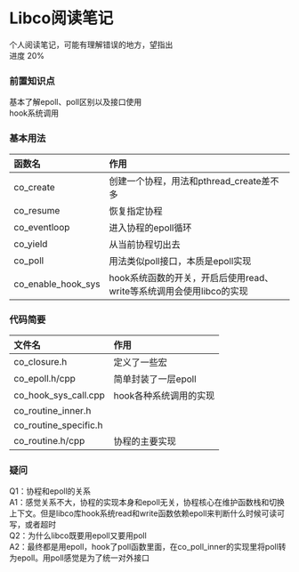 Libco阅读笔记
===========
个人阅读笔记，可能有理解错误的地方，望指出  
进度 20%  

### 前置知识点
基本了解epoll、poll区别以及接口使用  
hook系统调用  


### 基本用法
| 函数名              | 作用|
| :----------------- | :----|
| co_create          | 创建一个协程，用法和pthread_create差不多 |
| co_resume          | 恢复指定协程 |
| co_eventloop       | 进入协程的epoll循环 |
| co_yield           | 从当前协程切出去 |
| co_poll            | 用法类似poll接口，本质是epoll实现 |
| co_enable_hook_sys | hook系统函数的开关，开启后使用read、write等系统调用会使用libco的实现 |


### 代码简要
| 文件名               | 作用|
| :-------------------- | :----|
| co_closure.h          | 定义了一些宏 |
| co_epoll.h/cpp        | 简单封装了一层epoll |
| co_hook_sys_call.cpp  | hook各种系统调用的实现 |
| co_routine_inner.h    |  |
| co_routine_specific.h |  |
| co_routine.h/cpp      | 协程的主要实现 |


### 疑问
Q1：协程和epoll的关系  
A1：感觉关系不大，协程的实现本身和epoll无关，协程核心在维护函数栈和切换上下文。但是libco库hook系统read和write函数依赖epoll来判断什么时候可读可写，或者超时  
Q2：为什么libco既要用epoll又要用poll  
A2：最终都是用epoll，hook了poll函数里面，在co_poll_inner的实现里将poll转为epoll。用poll感觉是为了统一对外接口  
